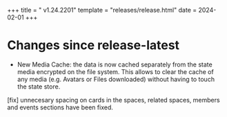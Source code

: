 +++
title = " v1.24.2201"
template = "releases/release.html"
date = 2024-02-01
+++

# Changes since release-latest 
- New Media Cache: the data is now cached separately from the state media encrypted on the file system. This allows to clear the cache of any media (e.g. Avatars or Files downloaded) without having to touch the state store.

[fix] unnecesary spacing on cards in the spaces, related spaces, members and events sections have been fixed.
